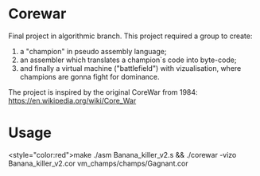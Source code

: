 # Corewar
Final project in algorithmic branch. This project required a group to create:

1) a "champion" in pseudo assembly language;
2) an assembler which translates a champion`s code into byte-code;
3) and finally a virtual machine ("battlefield") with vizualisation, where champions are gonna fight for dominance.

The project is inspired by the original CoreWar from 1984: https://en.wikipedia.org/wiki/Core_War 

# Usage
<style="color:red">make
./asm Banana_killer_v2.s && ./corewar -vizo Banana_killer_v2.cor vm_champs/champs/Gagnant.cor
